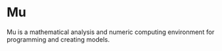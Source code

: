 # Mu
Mu is a mathematical analysis and numeric computing environment for programming and creating models. 